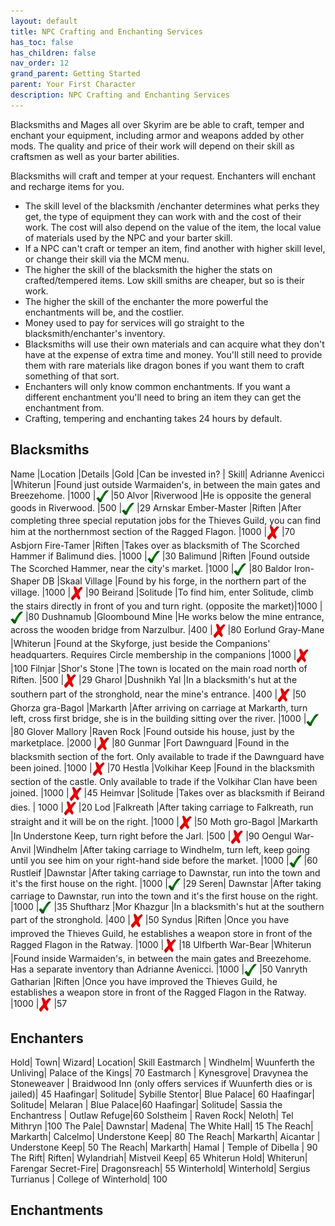 ```yaml
---
layout: default
title: NPC Crafting and Enchanting Services
has_toc: false
has_children: false
nav_order: 12
grand_parent: Getting Started
parent: Your First Character
description: NPC Crafting and Enchanting Services
---
```



Blacksmiths and Mages all over Skyrim are be able to craft, temper and enchant your equipment, including armor and weapons added by other mods. The quality and price of their work will depend on their skill as craftsmen as well as your barter abilities.

Blacksmiths will craft and temper at your request. Enchanters will enchant and recharge items for you.

* The skill level of the blacksmith /enchanter determines what perks they get, the type of equipment they can work with and the cost of their work. The cost will also depend on the value of the item, the local value of materials used by the NPC and your barter skill.
* If a NPC can't craft or temper an item, find another with higher skill level, or change their skill via the MCM menu.
* The higher the skill of the blacksmith the higher the stats on crafted/tempered items. Low skill smiths are cheaper, but so is their work.
* The higher the skill of the enchanter the more powerful the enchantments will be, and the costlier.
* Money used to pay for services will go straight to the blacksmith/enchanter's inventory.
* Blacksmiths will use their own materials and can acquire what they don't have at the expense of extra time and money. You'll still need to provide them with rare materials like dragon bones if you want them to craft something of that sort.
* Enchanters will only know common enchantments. If you want a different enchantment you'll need to bring an item they can get the enchantment from.
* Crafting, tempering and enchanting takes 24 hours by default.

## Blacksmiths

Name |Location |Details |Gold |Can be invested in? | Skill|
Adrianne Avenicci |Whiterun |Found just outside Warmaiden's, in between the main gates and Breezehome. |1000 |<img alt="☑" src="../Assets/Green_Tick.svg" style="vertical-align: middle" width="20" height="20"> |50
Alvor |Riverwood |He is opposite the general goods in Riverwood. |500 |<img alt="☑" src="../Assets/Green_Tick.svg" style="vertical-align: middle" width="20" height="20"> |29
Arnskar Ember-Master |Riften |After completing three special reputation jobs for the Thieves Guild, you can find him at the northernmost section of the Ragged Flagon. |1000 |<img alt="☒" src="../Assets/Red_Cross.svg" style="vertical-align: middle" width="20" height="23"> |70
Asbjorn Fire-Tamer |Riften |Takes over as blacksmith of The Scorched Hammer if Balimund dies. |1000 |<img alt="☑" src="../Assets/Green_Tick.svg" style="vertical-align: middle" width="20" height="20"> |30
Balimund |Riften |Found outside The Scorched Hammer, near the city's market. |1000 |<img alt="☑" src="../Assets/Green_Tick.svg" style="vertical-align: middle" width="20" height="20"> |80
Baldor Iron-Shaper DB |Skaal Village |Found by his forge, in the northern part of the village. |1000 |<img alt="☒" src="../Assets/Red_Cross.svg" style="vertical-align: middle" width="20" height="23"> |90
Beirand |Solitude |To find him, enter Solitude, climb the stairs directly in front of you and turn right. (opposite the market)|1000 |<img alt="☑" src="../Assets/Green_Tick.svg" style="vertical-align: middle" width="20" height="20"> |80
Dushnamub |Gloombound Mine |He works below the mine entrance, across the wooden bridge from Narzulbur. |400 |<img alt="☒" src="../Assets/Red_Cross.svg" style="vertical-align: middle" width="20" height="23"> |80
Eorlund Gray-Mane |Whiterun |Found at the Skyforge, just beside the Companions' headquarters. Requires Circle membership in the companions |1000 |<img alt="☒" src="../Assets/Red_Cross.svg" style="vertical-align: middle" width="20" height="23"> |100
Filnjar |Shor's Stone |The town is located on the main road north of Riften. |500 |<img alt="☒" src="../Assets/Red_Cross.svg" style="vertical-align: middle" width="20" height="23"> |29
Gharol |Dushnikh Yal |In a blacksmith's hut at the southern part of the stronghold, near the mine's entrance. |400 |<img alt="☒" src="../Assets/Red_Cross.svg" style="vertical-align: middle" width="20" height="23"> |50
Ghorza gra-Bagol |Markarth |After arriving on carriage at Markarth, turn left, cross first bridge, she is in the building sitting over the river. |1000 |<img alt="☑" src="../Assets/Green_Tick.svg" style="vertical-align: middle" width="20" height="20">  |80
Glover Mallory |Raven Rock |Found outside his house, just by the marketplace. |2000 |<img alt="☒" src="../Assets/Red_Cross.svg" style="vertical-align: middle" width="20" height="23"> |80
Gunmar  |Fort Dawnguard |Found in the blacksmith section of the fort. Only available to trade if the Dawnguard have been joined. |1000 |<img alt="☒" src="../Assets/Red_Cross.svg" style="vertical-align: middle" width="20" height="23"> |70
Hestla  |Volkihar Keep |Found in the blacksmith section of the castle. Only available to trade if the Volkihar Clan have been joined. |1000 |<img alt="☒" src="../Assets/Red_Cross.svg" style="vertical-align: middle" width="20" height="23"> |45
Heimvar |Solitude |Takes over as blacksmith if Beirand dies. | 1000 |<img alt="☒" src="../Assets/Red_Cross.svg" style="vertical-align: middle" width="20" height="23"> |20
Lod |Falkreath |After taking carriage to Falkreath, run straight and it will be on the right. |1000 |<img alt="☒" src="../Assets/Red_Cross.svg" style="vertical-align: middle" width="20" height="23"> |50
Moth gro-Bagol |Markarth |In Understone Keep, turn right before the Jarl. |500 |<img alt="☒" src="../Assets/Red_Cross.svg" style="vertical-align: middle" width="20" height="23"> |90
Oengul War-Anvil |Windhelm |After taking carriage to Windhelm, turn left, keep going until you see him on your right-hand side before the market. |1000 |<img alt="☑" src="../Assets/Green_Tick.svg" style="vertical-align: middle" width="20" height="20"> |60
Rustleif |Dawnstar |After taking carriage to Dawnstar, run into the town and it's the first house on the right. |1000 |<img alt="☑" src="../Assets/Green_Tick.svg" style="vertical-align: middle" width="20" height="20"> |29
Seren| Dawnstar |After taking carriage to Dawnstar, run into the town and it's the first house on the right. |1000 |<img alt="☑" src="../Assets/Green_Tick.svg" style="vertical-align: middle" width="20" height="20"> |35
Shuftharz |Mor Khazgur |In a blacksmith's hut at the southern part of the stronghold. |400 |<img alt="☒" src="../Assets/Red_Cross.svg" style="vertical-align: middle" width="20" height="23"> |50
Syndus |Riften |Once you have improved the Thieves Guild, he establishes a weapon store in front of the Ragged Flagon in the Ratway. |1000 |<img alt="☒" src="../Assets/Red_Cross.svg" style="vertical-align: middle" width="20" height="23"> |18
Ulfberth War-Bear |Whiterun |Found inside Warmaiden's, in between the main gates and Breezehome. Has a separate inventory than Adrianne Avenicci. |1000 |<img alt="☑" src="../Assets/Green_Tick.svg" style="vertical-align: middle" width="20" height="20"> |50
Vanryth Gatharian |Riften |Once you have improved the Thieves Guild, he establishes a weapon store in front of the Ragged Flagon in the Ratway. |1000 |<img alt="☒" src="../Assets/Red_Cross.svg" style="vertical-align: middle" width="20" height="23"> |57

## Enchanters

Hold| 	Town| Wizard| Location| Skill
Eastmarch |	Windhelm| 	Wuunferth the Unliving| 	Palace of the Kings| 70
Eastmarch | Kynesgrove| Dravynea the Stoneweaver | Braidwood Inn (only offers services if Wuunferth dies or is jailed)| 45
Haafingar| 	Solitude| 	Sybille Stentor| 	Blue Palace| 60
Haafingar| 	Solitude| 	Melaran | Blue Palace|60
Haafingar| 	Solitude| 	Sassia the Enchantress | Outlaw Refuge|60
Solstheim | Raven Rock| Neloth| Tel Mithryn |100
The Pale| 	Dawnstar| 	Madena| 	The White Hall| 15
The Reach| 	Markarth| 	Calcelmo| 	Understone Keep| 80
The Reach| 	Markarth|   Aicantar |	Understone Keep| 50
The Reach| 	Markarth|   Hamal | Temple of Dibella	| 90
The Rift| 	Riften| 	Wylandriah| 	Mistveil Keep| 65
Whiterun Hold| 	Whiterun| 	Farengar Secret-Fire| 	Dragonsreach| 55
Winterhold| Winterhold| 	Sergius Turrianus | 	College of Winterhold| 100

## Enchantments





